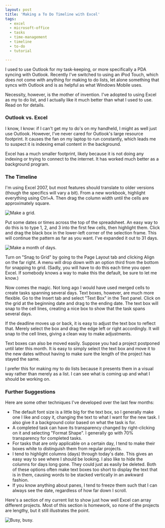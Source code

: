 ```yaml
---
layout: post
title: 'Making a To Do Timeline with Excel'
tags:
  - excel
  - microsoft-office
  - tasks
  - time-management
  - timeline
  - to-do
  - tutorial

---
```


I used to use Outlook for my task-keeping, or more specifically a PDA syncing with Outlook. Recently I've switched to using an iPod Touch, which does not come with anything for making to do lists, let alone something that syncs with Outlook and is as helpful as what Windows Mobile uses.

Necessity, however, is the mother of invention. I've adopted to using Excel as my to do list, and I actually like it much better than what I used to use. Read on for details.

<!--more--><h3>Outlook vs. Excel</h3>

I know, I know: if I can't get my to do's on my handheld, I might as well just use Outlook. However, I've never cared for Outlook's large resource footprint. It causes the fan on my laptop to run constantly, which leads me to suspect it is indexing email content in the background.

Excel has a much smaller footprint, likely because it is not doing any indexing or trying to connect to the internet. It has worked much better as a background program.

<h3>The Timeline</h3>

I'm using Excel 2007, but most features should translate to older versions (though the specifics will vary a bit). From a new workbook, highlight everything using Ctrl+A. Then drag the column width until the cells are approximately square. 

<img src="http://www.daspecster.com/wp-content/uploads/2009/03/01-grid.png" alt="Make a grid." title="01-grid" class="aligncenter size-full wp-image-281" />

Put some dates or times across the top of the spreadsheet. An easy way to do this is to type 1, 2, and 3 into the first few cells, then highlight them. Click and drag the black box in the lower-left corner of the selection frame. This will continue the pattern as far as you want. I've expanded it out to 31 days.

<img src="http://www.daspecster.com/wp-content/uploads/2009/03/02-31-days.png" alt="Make a month of days." title="02-31-days" class="aligncenter size-full wp-image-283" />

Turn on "Sna<u>p</u> to Grid" by going to the Page Layout tab and clicking Align on the far right. A menu will drop down with an option third from the bottom for snapping to grid. (Sadly, you will have to do this each time you open Excel. If somebody knows a way to make this the default, be sure to let me know.)

Now comes the magic. Not long ago I would have used merged cells to create tasks spanning several days. Text boxes, however, are much more flexible. Go to the Insert tab and select "Text Box" in the Text panel. Click on the grid at the beginning date and drag to the ending date. The text box will snap to the cell lines, creating a nice box to show that the task spans several days.

If the deadline moves up or back, it is easy to adjust the text box to reflect that. Merely select the box and drag the edge left or right accordingly. It will snap to the cell lines, giving a clean way to make adjustments. 

Text boxes can also be moved easily. Suppose you had a project postponed until later this month. It is easy to simply select the text box and move it to the new dates without having to make sure the length of the project has stayed the same.

I prefer this for making my to do lists because it presents them in a visual way rather than merely as a list. I can see what is coming up and what I should be working on.

<h3>Further Suggestions</h3>

Here are some other techniques I've developed over the last few months:

<ul>
<li>The default font size is a little big for the text box, so I generally make one I like and copy it, changing the text to what I want for the new task. I also give it a background color based on what the task is for.</li>

<li>A completed task can have its transparency changed by right-clicking on it and selecting "Format Shape". I generally go with 70% transparency for completed tasks.</li>

<li>For tasks that are only applicable on a certain day, I tend to make their boxes white to distinguish them from regular projects.</li>

<li>I tend to highlight columns (days) through today's date. This gives an easy way to see where I should be looking. I also like to hide the columns for days long gone. They could just as easily be deleted. Both of these options often make text boxes too short to display the text that is in them, causing words to be stacked vertically in an awkward fashion.</li>

<li>If you know anything about panes, I tend to freeze them such that I can always see the date, regardless of how far down I scroll.</li>
</ul>

Here's a section of my current list to show just how well Excel can array different projects. Most of this section is homework, so none of the projects are lengthy, but it still illustrates the point.

<img src="http://www.daspecster.com/wp-content/uploads/2009/03/03-elaborate-example.png" alt="Busy, busy." title="03-elaborate-example" class="aligncenter size-full wp-image-288" />
